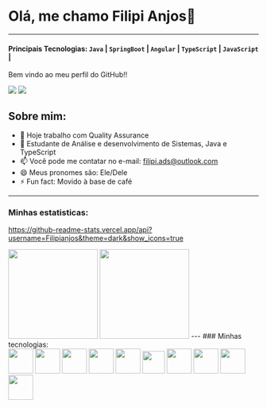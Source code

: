 # Olá, me chamo Filipi Anjos👋
---
#### Principais Tecnologias: `Java` | `SpringBoot` | `Angular` | `TypeScript` | `JavaScript` |

Bem vindo ao meu perfil do GitHub!!

<div>
  <a href="mailto:filipi.ads@outlook.com?" target="_blank"><img src="https://img.shields.io/badge/Microsoft_Outlook-0078D4?style=for-the-badge&logo=microsoft-outlook&logoColor=white"></a>
  <a href="www.linkedin.com/in/filipi-anjos-a2a476213" target="_blank"><img src="https://img.shields.io/badge/LinkedIn-0077B5?style=for-the-badge&logo=linkedin&logoColor=white"></a>
</div>

## Sobre mim:
- 🔭 Hoje trabalho com Quality Assurance
- 🌱 Estudante de Análise e desenvolvimento de Sistemas, Java e TypeScript
- 📫 Você pode me contatar no e-mail: filipi.ads@outlook.com
- 😄 Meus pronomes são: Ele/Dele
- ⚡ Fun fact: Movido à base de café
---

### Minhas estatisticas:
  <a href="https://github.com/Filipianjos"></a>
https://github-readme-stats.vercel.app/api?username=Filipianjos&theme=dark&show_icons=true

  <img height="180em" src="https://github-readme-stats.vercel.app/api?username=Filipianjos&show_icons=true&theme=dracula&include_all_commits=true&count_private=true"/>
  <img height="180em" src="https://github-readme-stats.vercel.app/api/top-langs/?username=Filipianjos&layout=compact&langs_count=16&theme=dracula"/>
---
### Minhas tecnologias:
<div>
  <img height=50em src="https://cdn.jsdelivr.net/gh/devicons/devicon@latest/icons/java/java-original-wordmark.svg" />
  <img height=50em src="https://cdn.jsdelivr.net/gh/devicons/devicon@latest/icons/maven/maven-original-wordmark.svg" />
  <img height=50em src="https://cdn.jsdelivr.net/gh/devicons/devicon@latest/icons/spring/spring-original-wordmark.svg" />
  <img height=50em src="https://cdn.jsdelivr.net/gh/devicons/devicon@latest/icons/postgresql/postgresql-plain-wordmark.svg" />
  <img height=50em src="https://cdn.jsdelivr.net/gh/devicons/devicon@latest/icons/angular/angular-original.svg" />
  <img height=45em src="https://cdn.jsdelivr.net/gh/devicons/devicon@latest/icons/typescript/typescript-original.svg" />
  <img height=50em src="https://cdn.jsdelivr.net/gh/devicons/devicon@latest/icons/php/php-original.svg" />
  <img height=50em src="https://cdn.jsdelivr.net/gh/devicons/devicon@latest/icons/html5/html5-original-wordmark.svg" />
  <img height=50em src="https://cdn.jsdelivr.net/gh/devicons/devicon@latest/icons/bootstrap/bootstrap-original-wordmark.svg" />
  <img height=50em src="https://cdn.jsdelivr.net/gh/devicons/devicon@latest/icons/selenium/selenium-original.svg" />
</div>

